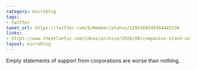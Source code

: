 ```yaml
---
category: microblog
tags:
- twitter
tweet_url: https://twitter.com/ExMember/status/1295369249364443138
links:
- https://www.theatlantic.com/ideas/archive/2020/08/companies-stand-solidarity-are-licensing-themselves-discriminate/614947/
layout: microblog
---
```

Empty statements of support from corporations are worse than nothing.

